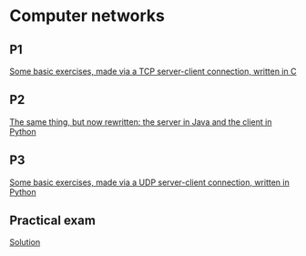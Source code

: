 # Computer networks
## P1
[Some basic exercises, made via a TCP server-client connection, written in C](https://github.com/ciuiseb/UBB/tree/main/Semestrul%203/CN/lab%201a)

## P2
[The same thing, but now rewritten: the server in Java and the client in Python](https://github.com/ciuiseb/UBB/tree/main/Semestrul%203/CN/lab%201b)

## P3
[Some basic exercises, made via a UDP server-client connection, written in Python](https://github.com/ciuiseb/UBB/tree/main/Semestrul%203/CN/lab%201c)

## Practical exam
[Solution](https://github.com/ciuiseb/UBB/tree/main/Semestrul%203/CN/partial%20exam)

